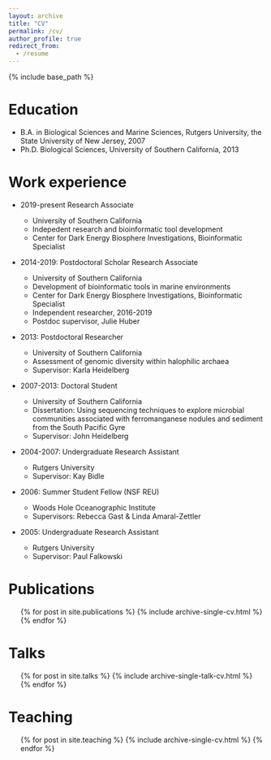 ```yaml
---
layout: archive
title: "CV"
permalink: /cv/
author_profile: true
redirect_from:
  - /resume
---
```


{% include base_path %}

Education
======
* B.A. in Biological Sciences and Marine Sciences, Rutgers University, the State University of New Jersey, 2007
* Ph.D. Biological Sciences, University of Southern California, 2013

Work experience
======
* 2019-present Research Associate
  * University of Southern California
  * Indepedent research and bioinformatic tool development
  * Center for Dark Energy Biosphere Investigations, Bioinformatic Specialist
  
* 2014-2019: Postdoctoral Scholar Research Associate
  * University of Southern California
  * Development of bioinformatic tools in marine environments
  * Center for Dark Energy Biosphere Investigations, Bioinformatic Specialist
  * Independent researcher, 2016-2019
  * Postdoc supervisor, Julie Huber

* 2013: Postdoctoral Researcher
  * University of Southern California
  * Assessment of genomic diversity within halophilic archaea
  * Supervisor: Karla Heidelberg
* 2007-2013: Doctoral Student
  * University of Southern California
  * Dissertation: Using sequencing techniques to explore microbial communities associated with ferromanganese nodules and sediment from the South Pacific Gyre
  * Supervisor: John Heidelberg
* 2004-2007: Undergraduate Research Assistant
  * Rutgers University
  * Supervisor: Kay Bidle
* 2006: Summer Student Fellow (NSF REU)
  * Woods Hole Oceanographic Institute
  * Supervisors: Rebecca Gast & Linda Amaral-Zettler
* 2005: Undergraduate Research Assistant
  * Rutgers University
  * Supervisor: Paul Falkowski 

Publications
======
  <ul>{% for post in site.publications %}
    {% include archive-single-cv.html %}
  {% endfor %}</ul>
  
Talks
======
  <ul>{% for post in site.talks %}
    {% include archive-single-talk-cv.html %}
  {% endfor %}</ul>
  
Teaching
======
  <ul>{% for post in site.teaching %}
    {% include archive-single-cv.html %}
  {% endfor %}</ul>
